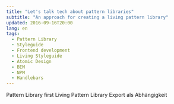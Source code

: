 ```yaml
---
title: "Let's talk tech about pattern libraries"
subtitle: "An approach for creating a living pattern library"
updated: 2016-09-16T20:00
lang: en
tags:
  - Pattern Library
  - Styleguide
  - Frontend development
  - Living Styleguide
  - Atomic Design
  - BEM
  - NPM
  - Handlebars
---
```




Pattern Library first
Living Pattern Library
Export als Abhängigkeit
